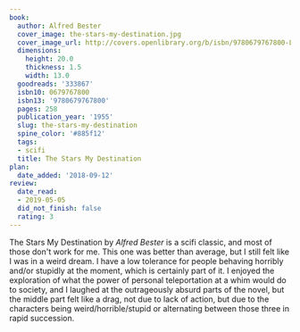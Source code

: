 ```yaml
---
book:
  author: Alfred Bester
  cover_image: the-stars-my-destination.jpg
  cover_image_url: http://covers.openlibrary.org/b/isbn/9780679767800-L.jpg
  dimensions:
    height: 20.0
    thickness: 1.5
    width: 13.0
  goodreads: '333867'
  isbn10: 0679767800
  isbn13: '9780679767800'
  pages: 258
  publication_year: '1955'
  slug: the-stars-my-destination
  spine_color: '#885f12'
  tags:
  - scifi
  title: The Stars My Destination
plan:
  date_added: '2018-09-12'
review:
  date_read:
  - 2019-05-05
  did_not_finish: false
  rating: 3
---
```


The Stars My Destination by *Alfred Bester* is a scifi classic, and most of those don't work for me. This one was better
than average, but I still felt like I was in a weird dream. I have a low tolerance for people behaving horribly and/or
stupidly at the moment, which is certainly part of it. I enjoyed the exploration of what the power of personal
teleportation at a whim would do to society, and I laughed at the outrageously absurd parts of the novel, but the middle
part felt like a drag, not due to lack of action, but due to the characters being weird/horrible/stupid or alternating
between those three in rapid succession.
